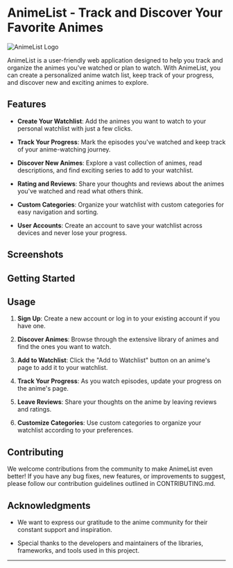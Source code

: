 # AnimeList - Track and Discover Your Favorite Animes

![AnimeList Logo](https://example.com/path/to/logo.png)

AnimeList is a user-friendly web application designed to help you track and organize the animes you've watched or plan to watch. With AnimeList, you can create a personalized anime watch list, keep track of your progress, and discover new and exciting animes to explore.

## Features

- **Create Your Watchlist**: Add the animes you want to watch to your personal watchlist with just a few clicks.

- **Track Your Progress**: Mark the episodes you've watched and keep track of your anime-watching journey.

- **Discover New Animes**: Explore a vast collection of animes, read descriptions, and find exciting series to add to your watchlist.

- **Rating and Reviews**: Share your thoughts and reviews about the animes you've watched and read what others think.

- **Custom Categories**: Organize your watchlist with custom categories for easy navigation and sorting.

- **User Accounts**: Create an account to save your watchlist across devices and never lose your progress.

## Screenshots

<!-- _Include some beautiful screenshots of your application's UI here._ -->

## Getting Started

<!-- _Include instructions on how to set up the project locally or how to access the live version if available._ -->

## Usage

1. **Sign Up**: Create a new account or log in to your existing account if you have one.

2. **Discover Animes**: Browse through the extensive library of animes and find the ones you want to watch.

3. **Add to Watchlist**: Click the "Add to Watchlist" button on an anime's page to add it to your watchlist.

4. **Track Your Progress**: As you watch episodes, update your progress on the anime's page.

5. **Leave Reviews**: Share your thoughts on the anime by leaving reviews and ratings.

6. **Customize Categories**: Use custom categories to organize your watchlist according to your preferences.

## Contributing

We welcome contributions from the community to make AnimeList even better! If you have any bug fixes, new features, or improvements to suggest, please follow our contribution guidelines outlined in CONTRIBUTING.md.

## Acknowledgments

- We want to express our gratitude to the anime community for their constant support and inspiration.

- Special thanks to the developers and maintainers of the libraries, frameworks, and tools used in this project.

---
